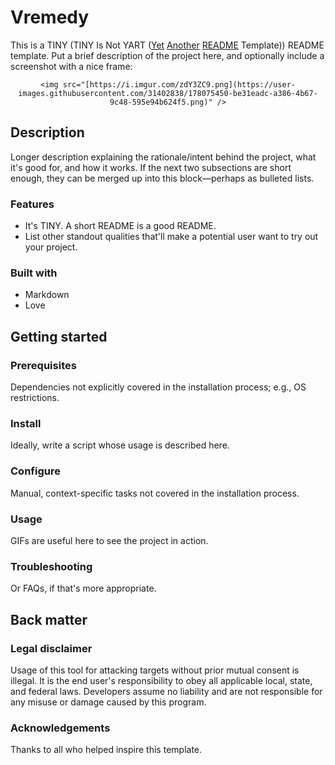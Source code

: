 # Vremedy

This is a TINY (TINY Is Not YART ([Yet](https://github.com/CarsonChen1129/README-template) [Another](https://gist.github.com/zsim0n/1d943a0f3e5af59e1e1d91a3a1e9eae1) [README](https://github.com/matiassingers/awesome-readme/issues/117) Template)) README template. Put a brief description of the project here, and optionally include a screenshot with a nice frame:

<div align="center">
  <kbd>
    
    <img src="[https://i.imgur.com/zdY3ZC9.png](https://user-images.githubusercontent.com/31402838/178075450-be31eadc-a386-4b67-9c48-595e94b624f5.png)" />
  </kbd>
</div>

## Description

Longer description explaining the rationale/intent behind the project, what it's good for, and how it works. If the next two subsections are short enough, they can be merged up into this block—perhaps as bulleted lists.

### Features

- It's TINY. A short README is a good README.
- List other standout qualities that'll make a potential user want to try out your project.

### Built with

- Markdown
- Love

## Getting started

### Prerequisites

Dependencies not explicitly covered in the installation process; e.g., OS restrictions.

### Install

Ideally, write a script whose usage is described here.

### Configure

Manual, context-specific tasks not covered in the installation process.

### Usage

GIFs are useful here to see the project in action.

### Troubleshooting

Or FAQs, if that's more appropriate.

## Back matter

### Legal disclaimer

Usage of this tool for attacking targets without prior mutual consent is illegal. It is the end user's responsibility to obey all applicable local, state, and federal laws. Developers assume no liability and are not responsible for any misuse or damage caused by this program.

### Acknowledgements

Thanks to all who helped inspire this template.
